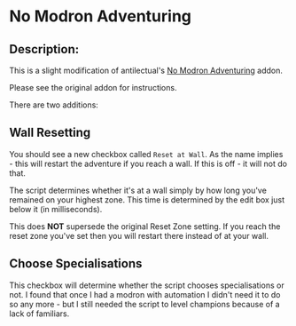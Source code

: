 # No Modron Adventuring
## Description:
This is a slight modification of antilectual's [No Modron Adventuring](https://github.com/antilectual/IC_Addons/tree/main/IC_Addons/IC_NoModronAdventuring_Extra) addon.

Please see the original addon for instructions.

There are two additions:

## Wall Resetting

You should see a new checkbox called `Reset at Wall`. As the name implies - this will restart the adventure if you reach a wall. If this is off - it will not do that.

The script determines whether it's at a wall simply by how long you've remained on your highest zone. This time is determined by the edit box just below it (in milliseconds).

This does **NOT** supersede the original Reset Zone setting. If you reach the reset zone you've set then you will restart there instead of at your wall.

## Choose Specialisations

This checkbox will determine whether the script chooses specialisations or not. I found that once I had a modron with automation I didn't need it to do so any more - but I still needed the script to level champions because of a lack of familiars.